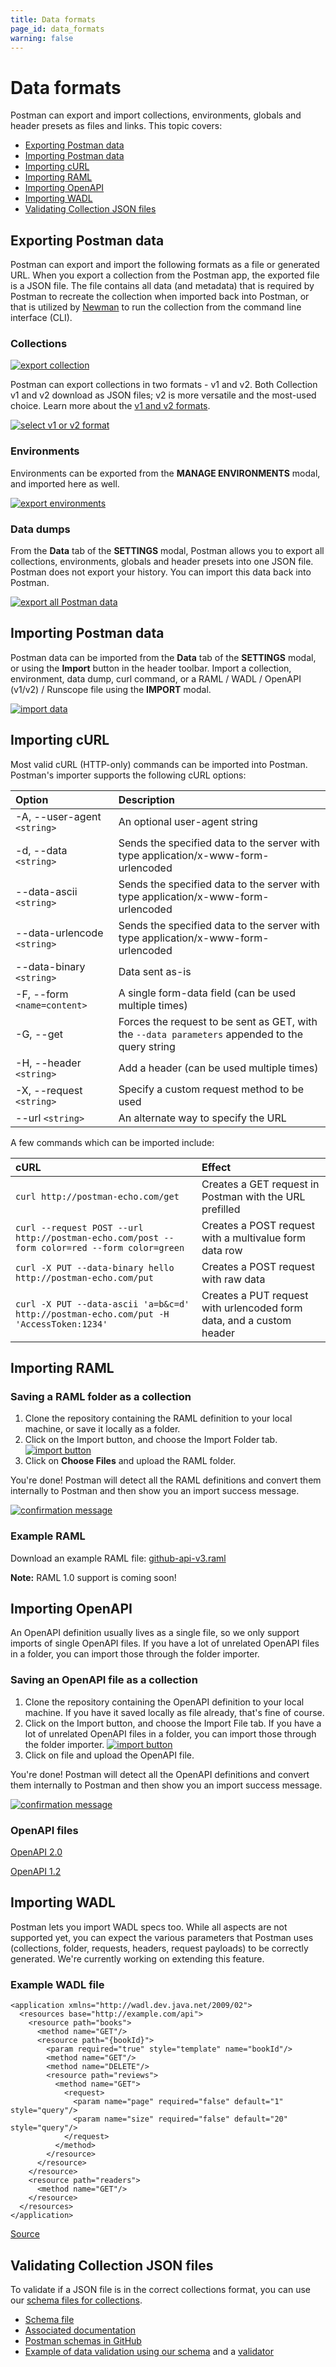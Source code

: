 ```yaml
---
title: Data formats
page_id: data_formats
warning: false
---
```


# Data formats

Postman can export and import collections, environments, globals and header presets as files and links. This topic covers:

* [Exporting Postman data](data_formats.md#exporting-postman-data)
* [Importing Postman data](data_formats.md#importing-postman-data)
* [Importing cURL](data_formats.md#importing-curl)
* [Importing RAML](data_formats.md#importing-raml)
* [Importing OpenAPI](data_formats.md#importing-openapi)
* [Importing WADL](data_formats.md#importing-wadl)
* [Validating Collection JSON files](data_formats.md#validating-collection-json-files)

## Exporting Postman data

Postman can export and import the following formats as a file or generated URL. When you export a collection from the Postman app, the exported file is a JSON file. The file contains all data \(and metadata\) that is required by Postman to recreate the collection when imported back into Postman, or that is utilized by [Newman](/postman/collection_runs/command_line_integration_with_newman.md) to run the collection from the command line interface \(CLI\).

### Collections

[![export collection](https://s3.amazonaws.com/postman-static-getpostman-com/postman-docs/WS-collections-view.png)](https://s3.amazonaws.com/postman-static-getpostman-com/postman-docs/WS-collections-view.png)

Postman can export collections in two formats - v1 and v2. Both Collection v1 and v2 download as JSON files; v2 is more versatile and the most-used choice. Learn more about the [v1 and v2 formats](https://blog.getpostman.com/2015/06/05/travelogue-of-postman-collection-format-v2/).

[![select v1 or v2 format](https://s3.amazonaws.com/postman-static-getpostman-com/postman-docs/WS-export-collection1.png)](https://s3.amazonaws.com/postman-static-getpostman-com/postman-docs/WS-export-collection1.png)

### Environments

Environments can be exported from the **MANAGE ENVIRONMENTS** modal, and imported here as well.

[![export environments](https://s3.amazonaws.com/postman-static-getpostman-com/postman-docs/WS-manage-environments2.png)](https://s3.amazonaws.com/postman-static-getpostman-com/postman-docs/WS-manage-environments2.png)

### Data dumps

From the **Data** tab of the **SETTINGS** modal, Postman allows you to export all collections, environments, globals and header presets into one JSON file. Postman does not export your history. You can import this data back into Postman.

[![export all Postman data](https://s3.amazonaws.com/postman-static-getpostman-com/postman-docs/WS-data-dumps-settings.png)](https://s3.amazonaws.com/postman-static-getpostman-com/postman-docs/WS-data-dumps-settings.png)

## Importing Postman data

Postman data can be imported from the **Data** tab of the **SETTINGS** modal, or using the **Import** button in the header toolbar. Import a collection, environment, data dump, curl command, or a RAML / WADL / OpenAPI \(v1/v2\) / Runscope file using the **IMPORT** modal.

[![import data](https://s3.amazonaws.com/postman-static-getpostman-com/postman-docs/WS-importButton.png)](https://s3.amazonaws.com/postman-static-getpostman-com/postman-docs/WS-importButton.png)

## Importing cURL

Most valid cURL \(HTTP-only\) commands can be imported into Postman. Postman's importer supports the following cURL options:

| **Option** | **Description** |
| :--- | :--- |
| -A, --user-agent `<string>` | An optional user-agent string |
| -d, --data `<string>` | Sends the specified data to the server with type application/x-www-form-urlencoded |
| --data-ascii `<string>` | Sends the specified data to the server with type application/x-www-form-urlencoded |
| --data-urlencode `<string>` | Sends the specified data to the server with type application/x-www-form-urlencoded |
| --data-binary `<string>` | Data sent as-is |
| -F, --form `<name=content>` | A single form-data field \(can be used multiple times\) |
| -G, --get | Forces the request to be sent as GET, with the `--data parameters` appended to the query string |
| -H, --header `<string>` | Add a header \(can be used multiple times\) |
| -X, --request `<string>` | Specify a custom request method to be used |
| --url `<string>` | An alternate way to specify the URL |

A few commands which can be imported include:

| **cURL** | **Effect** |
| :--- | :--- |
| `curl http://postman-echo.com/get` | Creates a GET request in Postman with the URL prefilled |
| `curl --request POST --url http://postman-echo.com/post --form color=red --form color=green` | Creates a POST request with a multivalue form data row |
| `curl -X PUT --data-binary hello http://postman-echo.com/put` | Creates a POST request with raw data |
| `curl -X PUT --data-ascii 'a=b&c=d' http://postman-echo.com/put -H 'AccessToken:1234'` | Creates a PUT request with urlencoded form data, and a custom header |

## Importing RAML

### Saving a RAML folder as a collection

1. Clone the repository containing the RAML definition to your local machine, or save it locally as a folder.
2. Click on the Import button, and choose the Import Folder tab. [![import button](https://s3.amazonaws.com/postman-static-getpostman-com/postman-docs/WS-collections-view-raml-1a.png)](https://s3.amazonaws.com/postman-static-getpostman-com/postman-docs/WS-collections-view-raml-1a.png)
3. Click on **Choose Files** and upload the RAML folder.

You're done! Postman will detect all the RAML definitions and convert them internally to Postman and then show you an import success message.

[![confirmation message](https://s3.amazonaws.com/postman-static-getpostman-com/postman-docs/WS-data-format-raml-2a.png)](https://s3.amazonaws.com/postman-static-getpostman-com/postman-docs/WS-data-format-raml-2a.png)

### Example RAML

Download an example RAML file: [github-api-v3.raml](https://s3.amazonaws.com/postman-static-getpostman-com/postman-docs/github-api-v3.raml)

**Note:** RAML 1.0 support is coming soon!

## Importing OpenAPI

An OpenAPI definition usually lives as a single file, so we only support imports of single OpenAPI files. If you have a lot of unrelated OpenAPI files in a folder, you can import those through the folder importer.

### Saving an OpenAPI file as a collection

1. Clone the repository containing the OpenAPI definition to your local machine. If you have it saved locally as file already, that's fine of course.
2. Click on the Import button, and choose the Import File tab. If you have a lot of unrelated OpenAPI files in a folder, you can import those through the folder importer. [![import button](https://s3.amazonaws.com/postman-static-getpostman-com/postman-docs/WS-collections-view-raml-1a.png)](https://s3.amazonaws.com/postman-static-getpostman-com/postman-docs/WS-collections-view-raml-1a.png)
3. Click on file and upload the OpenAPI file.

You're done! Postman will detect all the OpenAPI definitions and convert them internally to Postman and then show you an import success message.

[![confirmation message](https://s3.amazonaws.com/postman-static-getpostman-com/postman-docs/WS-data-format-raml-2a.png)](https://s3.amazonaws.com/postman-static-getpostman-com/postman-docs/WS-data-format-raml-2a.png)

### OpenAPI files

[OpenAPI 2.0](https://github.com/OAI/OpenAPI-Specification/tree/master/examples/v2.0)

[OpenAPI 1.2](https://github.com/OAI/OpenAPI-Specification/wiki/Hello-World-Sample)

## Importing WADL

Postman lets you import WADL specs too. While all aspects are not supported yet, you can expect the various parameters that Postman uses \(collections, folder, requests, headers, request payloads\) to be correctly generated. We're currently working on extending this feature.

### Example WADL file

```markup
<application xmlns="http://wadl.dev.java.net/2009/02">
  <resources base="http://example.com/api">
    <resource path="books">
      <method name="GET"/>
      <resource path="{bookId}">
        <param required="true" style="template" name="bookId"/>
        <method name="GET"/>
        <method name="DELETE"/>
        <resource path="reviews">
          <method name="GET">
            <request>
              <param name="page" required="false" default="1" style="query"/>
              <param name="size" required="false" default="20" style="query"/>
            </request>
          </method>
        </resource>
      </resource>
    </resource>
    <resource path="readers">
      <method name="GET"/>
    </resource>
  </resources>
</application>
```

[Source](https://www.nurkiewicz.com/2012/01/gentle-introduction-to-wadl-in-java.html)

## Validating Collection JSON files

To validate if a JSON file is in the correct collections format, you can use our [schema files for collections](http://schema.getpostman.com/).

* [Schema file](https://schema.getpostman.com/json/collection/v1.0.0/collection.json)
* [Associated documentation](https://schema.getpostman.com/)
* [Postman schemas in GitHub](https://github.com/postmanlabs/schemas)
* [Example of data validation using our schema](https://blog.getpostman.com/2015/07/02/introducing-postman-collection-format-schema/) and a [validator](https://github.com/mafintosh/is-my-json-valid)

